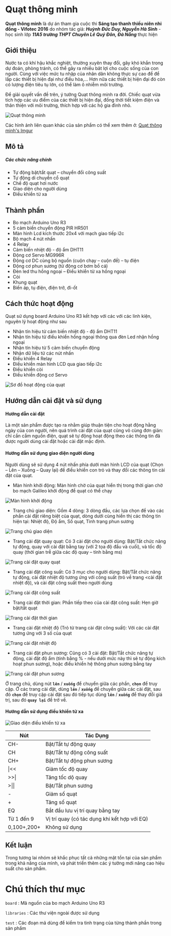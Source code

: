 # Quạt thông minh

**Quạt thông minh** là dự án tham gia cuộc thi **Sáng tạo thanh thiếu niên nhi đồng - Vifotec 2016** do nhóm tác giả: **_Huỳnh Đức Duy, Nguyễn Hà Sinh_** - học sinh lớp **_11A5 trường THPT Chuyên Lê Quý Đôn, Đà Nẵng_** thực hiện

## Giới thiệu

Nước ta có khí hậu khắc nghiệt, thường xuyên thay đổi, gây khó khắn trong dự đoán, phòng tránh, có thể gây ra nhiều bât lợi cho cuộc sống của con người. Cùng với việc mức tu nhập của nhân dân không thực sự cao để để lắp các thiết bị hiện đại như điều hòa,… Hơn nữa các thiết bị hiện đại đó còn có lượng điện tiêu tụ lớn, có thể làm ô nhiễm môi trường. 

Để giải quyết vấn đề trên, ý tưởng Quạt thông minh ra đời. Chiếc quạt vừa tích hợp các ưu điểm của các thiết bị hiện đại, đồng thời tiết kiệm điện và thân thiện với môi trường, thích hợp với các hộ gia đình nhỏ. 

![Quạt thông minh](https://i.imgur.com/6yOKGKI.jpg)


Các hình ảnh liên quan khác của sản phẩm có thể xem thêm ở: [Quạt thông minh's Imgur](https://imgur.com/a/H4m3Dky)

## Mô tả

##### Các chức năng chính

* Tự động bật/tắt quạt – chuyển đổi công suất
* Tự động di chuyển cổ quạt
* Chế độ quạt hơi nước
* Giao diện cho người dùng
* Điều khiển từ xa

## Thành phần

* Bo mạch Arduino Uno R3
* 5 cảm biến chuyển động PIR HR501
* Màn hình Lcd kích thước 20x4 với mạch giao tiếp i2c
* Bộ mạch 4 nút nhấn
* 4 Relay
* Cảm biến nhiệt độ - độ ẩm DHT11
* Động cơ Servo MG996R
* Động cơ DC cùng bộ nguồn (cuộn chạy – cuộn đề) – tụ điện
* Động cơ phun sương (từ động cơ bơm bồ cá)
* Đèn led thu hồng ngoại – Điều khiển từ xa hồng ngoại
* Còi
* Khung quạt
* Biến áp, tụ điện, điện trở, đi-ốt

## Cách thức hoạt động

Quạt sử dụng board Arduino Uno R3 kết hợp với các với các linh kiện, nguyên lý hoạt động như sau

-	Nhận tín hiệu từ cảm biến nhiệt độ - độ ẩm DHT11
-	Nhận tín hiệu từ điều khiển hồng ngoại thông qua đèn Led nhận hồng ngoại
-	Nhận tín hiệu từ 5 cảm biến chuyển động
-	Nhận dữ liệu từ các nút nhấn
-	Điều khiển 4 Relay
-	Điều khiển màn hình LCD qua giao tiếp i2c
-	Điều khiển còi
-	Điều khiển động cơ Servo

![Sơ đồ hoạt động của quạt](http://i.imgur.com/iVyYMfP.png)

## Hướng dẫn cài đặt và sử dụng

#### Hướng dẫn cài đặt

Là một sản phẩm được tạo ra nhằm giúp thuận tiện cho hoạt động hằng ngày của con người, nên quá trình cài đặt của quạt cũng vô cùng đơn giản: chỉ cần cắm nguồn điện, quạt sẽ tự động hoạt động theo các thông tin đã được người dùng cài đặt hoặc cài đặt mặc định.

#### Hướng dẫn sử dụng giao diện người dùng

Người dùng sẽ sử dụng 4 nút nhấn phía dưới màn hình LCD của quạt (Chọn – Lên – Xuống – Quay lại) để điều khiển con trỏ và thay đổi các thông tin cài đặt của quạt.
* Màn hình khởi động: Màn hình chờ của quạt hiển thị trong thời gian chờ bo mạch Galileo khởi động để quạt có thể chạy

![Màn hình khởi động](http://i.imgur.com/fnTVHnK.jpg)


* Trang chủ giao diện: Gồm 4 dòng: 3 dòng đầu, các lựa chọn để vào các phần cài đặt riêng biệt của quạt, dòng dưới cùng hiển thị các thông tin hiện tại: Nhiệt độ, Độ ẩm, Số quạt, Tình trạng phun sương

![Trang chủ giao diện](http://i.imgur.com/R5Eub9W.jpg)


* Trang cài đặt quay quạt: Có 3 cài đặt cho người dùng: Bật/Tắt chức năng tự động, quay với cài đặt bằng tay (với 2 tọa độ đầu và cuối), và tốc độ quay (thời gian trễ giữa các độ quay – tính bằng ms)

![Trang cài đặt quay quạt](http://i.imgur.com/ZjSyqhB.jpg)


* Trang cài đặt công suất: Có 3 mục cho người dùng: Bật/Tắt chức năng tự động, cài đặt nhiệt độ tương ứng với công suất (trỏ về trang <cài đặt nhiệt độ), và cài đặt công suất theo người dùng

![Trang cài đặt công suất](http://i.imgur.com/cyLh3sk.jpg)

* Trang cài đặt thời gian: Phần tiếp theo của cài đặt công suất: Hẹn giờ bật/tắt quạt

![Trang cài đặt thời gian](http://i.imgur.com/ovWQ4Sc.jpg)

* Trang cài đặt nhiệt độ (Trỏ từ trang cài đặt công suất): Với các cài đặt tương ứng với 3 số của quạt

![Trang cài đặt nhiệt độ](http://i.imgur.com/VzUeIhd.jpg)


* Trang cài đặt phun sương: Cũng có 3 cài đặt: Bật/Tắt chức năng tự động, cài đặt độ ẩm (tính bằng % - nếu dưới mức này thì sẽ tự động kích hoạt phun sương), hoặc điều khiển hệ thông phun sương bằng tay

![Trang cài đặt phun sương](http://i.imgur.com/lE5dk51.jpg)


Ở trang chủ, dùng nút **`lên`** / **`xuống`** để chuyển giữa các phần, **`chọn`** để truy cập.
Ở các trang cài đặt, dùng **`lên`** / **`xuống`** để chuyển giữa các cài đặt, sau đó **`chọn`** để truy cập cài đặt sau đó tiếp tục dùng **`lên`** / **`xuống`** để thay đổi giá trị, sau đó **`quay lại`** để trở về.

#### Hướng dẫn sử dụng điều khiển từ xa

![Giao diện điều khiển từ xa](http://i.imgur.com/5eax8ou.png)

Nút | Tác Dụng
--- | ---
CH-|Bật/Tắt tự động quay
CH|Bật/Tắt tự động công suất
CH+|Bật/Tắt tự động phun sương
\|<<|Giảm tốc độ quay
>>\||Tăng tốc dộ quay
>\|\||Bật/Tắt phun sương
-|Giảm số quạt
+|Tăng số quạt
EQ|Bắt đầu lưu vị trí quay bằng tay 
Từ 1 đến 9|Vị trí quay (có tác dụng khi kết hợp với EQ)
0,100+,200+|Không sử dụng

## Kết luận

Trong tương lai nhóm sẽ khắc phục tất cả những mặt tồn tại của sản phẩm trong khả năng của mình, và phát triển thêm các ý tưởng mới nâng cao hiệu suất cho sản phẩm.

# Chú thích thư mục

```board``` : Mã nguồn của bo mạch Arduino Uno R3

```libraries``` : Các thư viện ngoài được sử dụng

```test``` : Các đoạn mã dùng để kiểm tra tình trạng của từng thành phần trong sản phẩm
